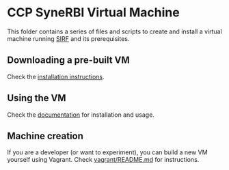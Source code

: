 # CCP SyneRBI Virtual Machine

This folder contains a series of files and scripts to create and install a virtual machine running [SIRF](https://github.com/SyneRBI/SIRF) and its prerequisites.

## Downloading a pre-built VM

Check the [installation instructions](INSTALL.md).

## Using the VM

Check the [documentation](documentation/README.md) for installation and usage.

## Machine creation

If you are a developer (or want to experiment), you can build a new VM yourself using Vagrant. Check [vagrant/README.md](vagrant/README.md) for instructions.

